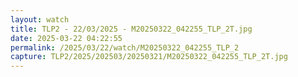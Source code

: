```yaml
---
layout: watch
title: TLP2 - 22/03/2025 - M20250322_042255_TLP_2T.jpg
date: 2025-03-22 04:22:55
permalink: /2025/03/22/watch/M20250322_042255_TLP_2
capture: TLP2/2025/202503/20250321/M20250322_042255_TLP_2T.jpg
---
```

